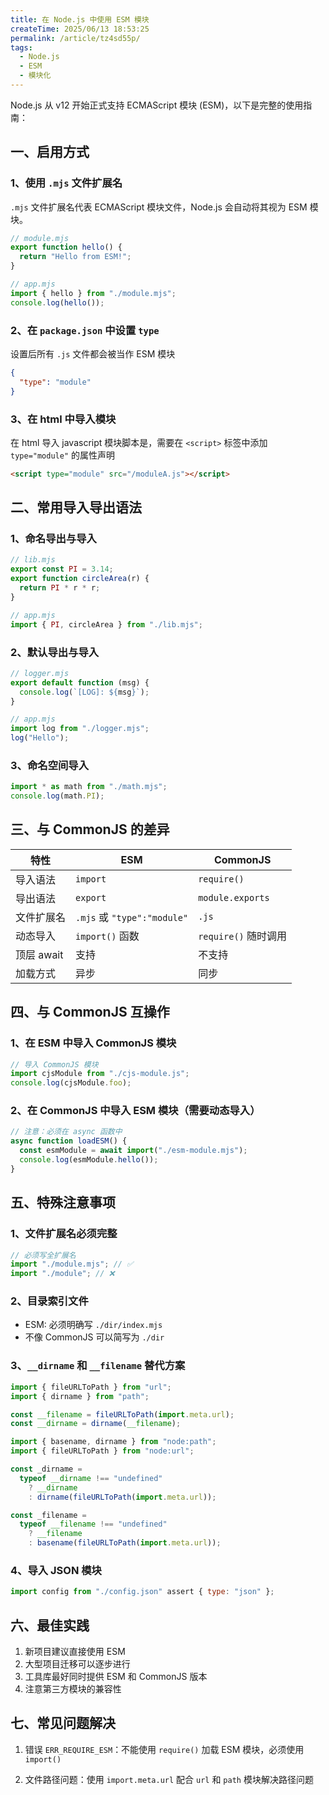 ```yaml
---
title: 在 Node.js 中使用 ESM 模块
createTime: 2025/06/13 18:53:25
permalink: /article/tz4sd55p/
tags:
  - Node.js
  - ESM
  - 模块化
---
```


Node.js 从 v12 开始正式支持 ECMAScript 模块 (ESM)，以下是完整的使用指南：

## 一、启用方式

### 1、使用 `.mjs` 文件扩展名

`.mjs` 文件扩展名代表 ECMAScript 模块文件，Node.js 会自动将其视为 ESM 模块。

```javascript
// module.mjs
export function hello() {
  return "Hello from ESM!";
}

// app.mjs
import { hello } from "./module.mjs";
console.log(hello());
```

### 2、在 `package.json` 中设置 `type`

设置后所有 `.js` 文件都会被当作 ESM 模块

```json
{
  "type": "module"
}
```

### 3、在 html 中导入模块

在 html 导入 javascript 模块脚本是，需要在 `<script>` 标签中添加 `type="module"` 的属性声明

```html
<script type="module" src="/moduleA.js"></script>
```

## 二、常用导入导出语法

### 1、命名导出与导入

```javascript
// lib.mjs
export const PI = 3.14;
export function circleArea(r) {
  return PI * r * r;
}

// app.mjs
import { PI, circleArea } from "./lib.mjs";
```

### 2、默认导出与导入

```javascript
// logger.mjs
export default function (msg) {
  console.log(`[LOG]: ${msg}`);
}

// app.mjs
import log from "./logger.mjs";
log("Hello");
```

### 3、命名空间导入

```javascript
import * as math from "./math.mjs";
console.log(math.PI);
```

## 三、与 CommonJS 的差异

| 特性       | ESM                         | CommonJS             |
| ---------- | --------------------------- | -------------------- |
| 导入语法   | `import`                    | `require()`          |
| 导出语法   | `export`                    | `module.exports`     |
| 文件扩展名 | `.mjs` 或 `"type":"module"` | `.js`                |
| 动态导入   | `import()` 函数             | `require()` 随时调用 |
| 顶层 await | 支持                        | 不支持               |
| 加载方式   | 异步                        | 同步                 |

## 四、与 CommonJS 互操作

### 1、在 ESM 中导入 CommonJS 模块

```javascript
// 导入 CommonJS 模块
import cjsModule from "./cjs-module.js";
console.log(cjsModule.foo);
```

### 2、在 CommonJS 中导入 ESM 模块（需要动态导入）

```javascript
// 注意：必须在 async 函数中
async function loadESM() {
  const esmModule = await import("./esm-module.mjs");
  console.log(esmModule.hello());
}
```

## 五、特殊注意事项

### 1、文件扩展名必须完整

```javascript
// 必须写全扩展名
import "./module.mjs"; // ✅
import "./module"; // ❌
```

### 2、目录索引文件

- ESM: 必须明确写 `./dir/index.mjs`
- 不像 CommonJS 可以简写为 `./dir`

### 3、`__dirname` 和 `__filename` 替代方案

```javascript
import { fileURLToPath } from "url";
import { dirname } from "path";

const __filename = fileURLToPath(import.meta.url);
const __dirname = dirname(__filename);

import { basename, dirname } from "node:path";
import { fileURLToPath } from "node:url";

const _dirname =
  typeof __dirname !== "undefined"
    ? __dirname
    : dirname(fileURLToPath(import.meta.url));

const _filename =
  typeof __filename !== "undefined"
    ? __filename
    : basename(fileURLToPath(import.meta.url));
```

### 4、导入 JSON 模块

```javascript
import config from "./config.json" assert { type: "json" };
```

## 六、最佳实践

1. 新项目建议直接使用 ESM
2. 大型项目迁移可以逐步进行
3. 工具库最好同时提供 ESM 和 CommonJS 版本
4. 注意第三方模块的兼容性

## 七、常见问题解决

1. 错误 `ERR_REQUIRE_ESM`：不能使用 `require()` 加载 ESM 模块，必须使用 `import()`

2. 文件路径问题：使用 `import.meta.url` 配合 `url` 和 `path` 模块解决路径问题
